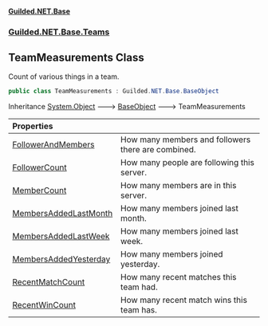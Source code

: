 
#### [Guilded.NET.Base](index 'index')
### [Guilded.NET.Base.Teams](index#Guilded_NET_Base_Teams 'Guilded.NET.Base.Teams')
## TeamMeasurements Class
Count of various things in a team.  
```csharp
public class TeamMeasurements : Guilded.NET.Base.BaseObject
```

Inheritance [System.Object](https://docs.microsoft.com/en-us/dotnet/api/System.Object 'System.Object') &#129106; [BaseObject](BaseObject 'Guilded.NET.Base.BaseObject') &#129106; TeamMeasurements  

| Properties | |
| :--- | :--- |
| [FollowerAndMembers](TeamMeasurements_FollowerAndMembers 'Guilded.NET.Base.Teams.TeamMeasurements.FollowerAndMembers') | How many members and followers there are combined.<br/> |
| [FollowerCount](TeamMeasurements_FollowerCount 'Guilded.NET.Base.Teams.TeamMeasurements.FollowerCount') | How many people are following this server.<br/> |
| [MemberCount](TeamMeasurements_MemberCount 'Guilded.NET.Base.Teams.TeamMeasurements.MemberCount') | How many members are in this server.<br/> |
| [MembersAddedLastMonth](TeamMeasurements_MembersAddedLastMonth 'Guilded.NET.Base.Teams.TeamMeasurements.MembersAddedLastMonth') | How many members joined last month.<br/> |
| [MembersAddedLastWeek](TeamMeasurements_MembersAddedLastWeek 'Guilded.NET.Base.Teams.TeamMeasurements.MembersAddedLastWeek') | How many members joined last week.<br/> |
| [MembersAddedYesterday](TeamMeasurements_MembersAddedYesterday 'Guilded.NET.Base.Teams.TeamMeasurements.MembersAddedYesterday') | How many members joined yesterday.<br/> |
| [RecentMatchCount](TeamMeasurements_RecentMatchCount 'Guilded.NET.Base.Teams.TeamMeasurements.RecentMatchCount') | How many recent matches this team had.<br/> |
| [RecentWinCount](TeamMeasurements_RecentWinCount 'Guilded.NET.Base.Teams.TeamMeasurements.RecentWinCount') | How many recent match wins this team has.<br/> |
